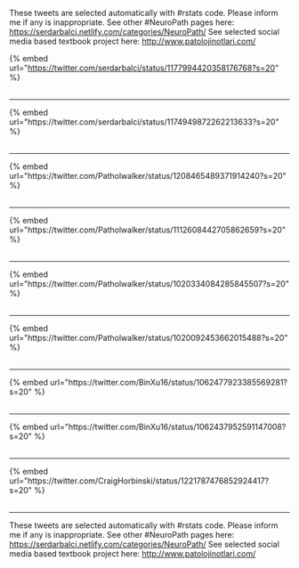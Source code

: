 

These tweets are selected automatically with #rstats code. Please inform me if any is inappropriate.
See other #NeuroPath pages here: https://serdarbalci.netlify.com/categories/NeuroPath/ 
See selected social media based textbook project here: http://www.patolojinotlari.com/

{% embed url="https://twitter.com/serdarbalci/status/1177994420358176768?s=20" %}<br>
<br>
<hr>
{% embed url="https://twitter.com/serdarbalci/status/1174949872262213633?s=20" %}<br>
<br>
<hr>
{% embed url="https://twitter.com/Patholwalker/status/1208465489371914240?s=20" %}<br>
<br>
<hr>
{% embed url="https://twitter.com/Patholwalker/status/1112608442705862659?s=20" %}<br>
<br>
<hr>
{% embed url="https://twitter.com/Patholwalker/status/1020334084285845507?s=20" %}<br>
<br>
<hr>
{% embed url="https://twitter.com/Patholwalker/status/1020092453662015488?s=20" %}<br>
<br>
<hr>
{% embed url="https://twitter.com/BinXu16/status/1062477923385569281?s=20" %}<br>
<br>
<hr>
{% embed url="https://twitter.com/BinXu16/status/1062437952591147008?s=20" %}<br>
<br>
<hr>
{% embed url="https://twitter.com/CraigHorbinski/status/1221787476852924417?s=20" %}<br>
<br>
<hr>


These tweets are selected automatically with #rstats code. Please inform me if any is inappropriate.
See other #NeuroPath pages here: https://serdarbalci.netlify.com/categories/NeuroPath/ 
See selected social media based textbook project here: http://www.patolojinotlari.com/
